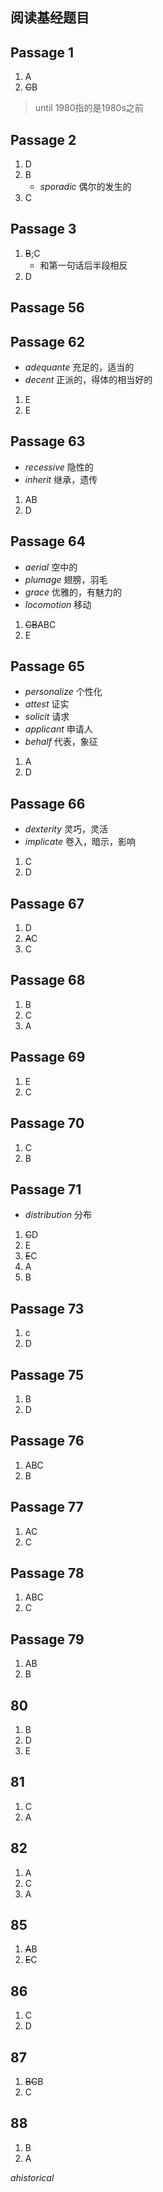 ## 阅读基经题目

## Passage 1
           
1. A
2. ~~C~~B
> until 1980指的是1980s之前

## Passage 2
1. D
2. B
    - *sporadic* 偶尔的发生的
3. C

## Passage 3

1. ~~B~~;C
   - 和第一句话后半段相反
2. D

## Passage 56


## Passage 62

- *adequante* 充足的，适当的
- *decent* 正派的，得体的相当好的
1. E
2. E


## Passage 63

- *recessive* 隐性的
- *inherit* 继承，遗传

1. AB
2. D

## Passage 64

- *aerial* 空中的
- *plumage* 翅膀，羽毛
- *grace* 优雅的，有魅力的
- *locomotion* 移动

1. ~~CB~~ABC
2. E

## Passage 65

- *personalize* 个性化
- *attest* 证实
- *solicit* 请求
- *applicant* 申请人
- *behalf* 代表，象征

1. A
2. D

## Passage 66

- *dexterity* 灵巧，灵活
- *implicate* 卷入，暗示，影响

1. C
2. D

## Passage 67

1. D
2. ~~A~~C
3. C

## Passage 68

1. B
2. C
3. A

## Passage 69

1. E
2. C

## Passage 70

1. C
2. B

## Passage 71

- *distribution* 分布

1. ~~C~~D
2. E
3. ~~E~~C
4. A
5. B

## Passage 73

1. c
2. D

## Passage 75
1. B
2. D


## Passage 76

1. ABC
2. B

## Passage 77

1. AC
2. C


## Passage 78 

1. ABC
2. C

## Passage 79

1. AB
2. B

## 80

1. B
2. D
3. E

 ## 81 

 1. C
 2. A

## 82

1. A
2. C
3. A

## 85

1. ~~A~~B
2. ~~E~~C

## 86

1. C
2. D

## 87

1. ~~BC~~B
2. C

## 88

1. B
2. A

*ahistorical*


